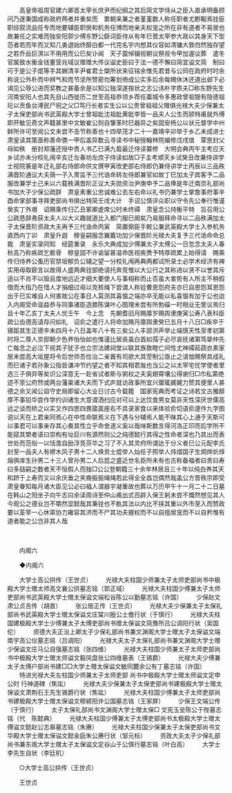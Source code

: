 <!-- { "loadSidebar": true } -->
　　高皇帝祖周官建六卿首太宰长庶尹而纪纲之其后简文学侍从之臣入直承明备顾问乃遂秉国成称政府两者并重矣而　累朝来兼之者堇堇数人称任职者尤尠觏焉铨臣职综叙流品任专而地要辅臣职爕和机务任博而地亲夫权宠之所在非有道者不易居也故兼任之实难而独安阳郭少傅东野公繇词臣侍从有年巳晋太宰参大政以其身天下型范者若而年而又知几勇退始终醇白都一代完名宇内想其仪容如清镛大敦岿然独存望之若乔岳巨溟以不用用而公巳矣讣闻　天子震悼辍视朝议祭视令甲加渥议葬　遣冬官属致水衡金钱董营兆域议赠赠大传议谥史臣曰于法一德不懈曰简宜谥文简　制曰可于是公子焜等手其婣清丰尹崔君士棨所状来征铭余惟先君昔与公同在政府时时余称说公外朴而中辨气和而节坚所赞密勿筹划倚成公实多后余每赐休沐还道出邺下必谒见公辱公进而奖教之甚备余是以知公独深遂按状之志公讳朴字质夫□称东野先生河南安阳人也其先自山西徙历二世至高祖恭领乡荐任藁城令多惠政曾祖银有隐德祖玱以贡鱼台溥民尸祝之父□笃行长者实生公以公贵曾祖祖父赠俱光禄大夫少保兼太子太保吏部尚书武英殿大学士曾祖妣沈祖妣黄妣李皆一品夫人公生而颕特甫就外傅即开敏见奇文声籍甚里中文敏崔公则自鞶革时巳器异之矣固安杨公以状元督学中州鲜所许可至阅公文未尝不击节称善也十四举茂才二十一嘉靖辛卯举于乡乙未成进士　肃皇读其策亟称善命镌一甲后盖异数云寻读书中秘授翰林院编修戊戌值　覃恩封父母如秩　册封郑藩还授中贵人书乙巳满九载最迁侍读纂修　大明会典丙午主考应天乡试亦未分校礼闱辛亥迁左春坊左庶子侍读如故□子主考顺天乡试癸丑改兼侍讲学士视院篆是年迁礼部右侍郎命供文撰甲寅改吏部右侍郎仍兼侍讲学士丙辰以三品秩满晋阶通议大夫荫一子入冑监予三代诰命转左侍郎兼官如故丁巳加太子宾客予二品服改兼学士己未以六载秩满晋阶正议大夫勋资治尹庚申予二品俸是年迁南京礼部尚书加大子少保公疏辞　肃皇素重公忠诚难公去左右命以礼书仍兼学士掌詹事府事辛酉命掌部事寻拜吏部尚书俱出特简壬戌大计　手诏公慎评众职以守令先公奉行惟谨癸亥丁外艰　诏赐乘传归乙丑冢卿虗席公时未终禫　肃皇念公持衡平特　旨召用公公疏恳辞弗获太夫人以大义趣就道比入都门服巳阕矣乃易服拜命寻以二品秩满加太子太保晋阶资政大夫再予三代诰命丙寅　简置弼臣手敕公兼武英殿大学士入参机务直西内丁卯　肃皇升遐　穆皇嗣服念翼戴功加少保晋阶光禄大夫复予三代诰命命总裁　肃皇实录同知　经筵重录　永乐大典成加少傅兼太子太傅公一日忽念太夫人春秋高乃称疾疏乞骸骨　穆皇固不许谕留甚温命医视疾赉予特厚疏累上始得请　赐乘传归侍养公蚤历官禁垣郁负公辅之望一分校礼闱再典两都试所录士必学术经济有裨实用毋取窽言以故得人盛两典铨部绝请托奔竞惟以大公行之其称进以贤不以誉其斥适以不肖不以毁且度地远近才细大要使人与事相称而止否虽大害势有人所主不稍假借而大指乃在惜人才捐细过毋以克核绳下尝谓人称铨曹恩怨府夫亦巳自恩怨耳恩怨出于巳实难自人何害故公在事日人莫测其喜愠之端亦卒无能以私喜愠有加于公也迨入内阁受命滋益恭与同事诸臣造膝陈谋叶心图理未尝有所勃磎一时相业无訾议焉归且十年乙亥丁太夫人忧壬午　今上念　先朝耆旧月赐廪岁赐舆隶庚寅公寿八表科臣疏公齿德高请存问如礼　诏俞之遣行人将命加赐月廪舆隶癸巳五月十八日□疾卒于寝距其生正德辛未四月十八日盖年八十有三矣公人丰颔洪声举止端慎天性至孝初第时将二尊人京邸朝夕色养怡怡如也惟谨比居丧虽白首如孺子必尽哀抚诸第笃挚仲先亡每念之必泣下视其子犹子也立宗法建祠堂以联其族敦睦亡间性尤神禫茹蔬衣素家居未尝高大垣屋将令后世师吾俭治二亲竁有司欲大其茔制公亟止之请恤赐祭具成礼而巳诸子若孙象公指皆谦冲节约望之者不知其相君胤也当公之以太宰宅忧学使者里选三子俱异等矣识公深意无一赴省试者斯与粥权之夫奚翅霄壤公得谢归□巾私第绝迹不至公府然或两台藩臬诸大夫而下式庐就访政事所宜兴厘辄娓娓力赞其便里人甚德之余又闻公自守史局即留心大业日讨古今载籍　国家宪典而考证之诗若文古雅醇厚不事铅华尝作学约训诸生大意谓洒扫应对可以上达饮食男女莫非天性深厌世儒高远之谈而矫之以实又作四思四畏箴寘座右不具录家食以来体验俞切语俞邃作九字图说以天在上君亲同焉心在中性命联焉义在下遇与分辅焉人能不昧其心上通于天斯可以事君可以事亲存其心飬其性立乎命舍道义奚以哉味斯数言得河洛正印而后学所不能窥其樊者语曰崇构有址巨川有源然则公之纯德懿行其得之性命者深也乃其出而表世处而范俗一以恬澹自励浮竞芬华之习了不入其灵府所谓达于分义者巳公元配李氏封至一品夫人有樛木风子男十二人焕贡士焜举人灿任子照举人炜熠国子生烱烨炘焞煓俱庠生孙男二十三人曾孙男二人后昆之盛近世名臣所未有也古称备福者曰贵曰寿曰多喆嗣之数者天不恒假人而独□公公登朝籍三十余年林居且三十年以纯白养其天和跻于上寿而又以余庆垂之夹裔振振绳绳若此得全全昌岂偶然哉盖公方晋秩宗即受　肃皇眷知每月诸大臣见公必曰福人谓器宇凝重故也葬以万历甲午十一月二十二日墓在韩山之阳坐子向午志曰余读周诗至仲山甫出式百辟入保王躬未尝不慨然想见其人今观公之德业岂不嚼然显懿哉其秉铨也不骫其法以内比不挟其重以外市至入而赞政要以荃宰一心休寀协力雍容其济而不尸其功夫握权而不以自擅居宠而不以自矜惟有道者能之公岂非其人哉 

　　

　　内阁六 

　　◆内阁六 

　　大学士高公拱传（王世贞） 
　　光禄大夫柱国少师兼太子太师吏部尚书中极殿大学士赠太师高文襄公拱墓志铭（郭正域） 
　　光禄大夫柱国少傅兼太子太师吏部尚书武英殿大学士赠太保谥文端松谷陈公以勤墓志铭（许国） 
　　少保赵文肃公贞吉传（胡直） 
　　张公居正传（王世贞） 
　　光禄大夫少保兼太子太保礼部尚书武英殿大学士赠太保谥文庄棠川殷公士儋行状（于慎行） 
　　光禄大夫柱国建极殿大学士少傅兼太子太傅吏部尚书赠太保谥文简豫所吕公调阳行状（吴国伦） 
　　资德大夫正治上卿太子少保礼部尚书兼文渊阁大学士赠太子太保谥文端南宇高公仪墓志铭（吕调阳） 
　　光禄大夫太子太保礼部尚书兼文渊阁大学士赠少保谥文庄马公自强墓志铭（张四维） 
　　光禄大夫柱国少师兼太子太师吏部尚书中极殿大学士赠太师谥文毅凤盘张公四维墓表（王锡爵） 
　　光禄大夫少傅兼太子太傅户部尚书建□□大学士赠太保谥文敏同麓余公有丁墓志铭（许国） 
　　特进光禄大夫左柱国少师兼太子太师吏部 尚书中极殿大学士赠太师谥文定申公时 行神道碑（焦竑） 
　　光禄大夫少保兼太子太保吏部尚书建极殿大学士赠太保谥文肃荆石王先生锡爵行状（焦竑） 
　　光禄大夫柱国少傅兼太子太师吏部尚书建极殿大学士赠太保谥文穆颍阳许公国墓志铭（王家屏） 
　　少保王文端公传（于慎行） 
　　太子太保礼部尚书文渊阁大学士赠太保□ 文宪玉垒陈公于陛墓志铭（代　陈懿典） 
　　光禄大夫柱国少傅兼太子太傅吏部尚书太极殿大学士赠太傅谥文懿赵公志皋墓志铭（朱赓） 
　　光禄大夫柱国少保兼太子太保吏部尚书文华殿大学士赠太保谥文懿金庭朱公赓行状（邹元标） 
　　资政大夫太子少保礼部尚书兼东阁大学士赠太子太保谥文定谷山于公慎行墓志铭（叶白高） 
　　大学士李先生自状（李廷机） 

　　○大学士高公拱传（王世贞） 

　　王世贞 

